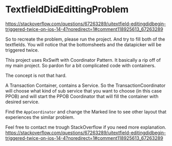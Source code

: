 # TextfieldDidEdittingProblem
https://stackoverflow.com/questions/67263289/uitextfield-editingdidbegin-triggered-twice-on-ios-14-4?noredirect=1#comment118925613_67263289

So to recreate the problem, please run the project. And try to fill both of the textfields. You will notice that the bottomsheets and the datapicker will be triggered twice.

This project uses RxSwift with Coordinator Pattern. It basically a rip off of my main project. So pardon for a bit complicated code with containers.

The concept is not that hard.

A Transaction Container, contains a Service. So the TransactionCoordinator will choose what kind of sub service that you want to choose (in this case PPOB) and will start the PPOB Coordinator that will fill the container with desired service.

Find the `AppCoordinator` and change the Marked line to see other layout that experiences the similar problem.

Feel free to contact me trough StackOverflow if you need more explanation.
https://stackoverflow.com/questions/67263289/uitextfield-editingdidbegin-triggered-twice-on-ios-14-4?noredirect=1#comment118925613_67263289
